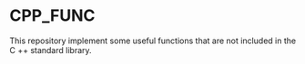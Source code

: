 # CPP_FUNC
This repository implement some useful functions that are not included in the C ++ standard library.
